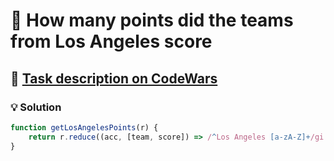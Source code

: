 # 📝 How many points did the teams from Los Angeles score

## 🔗 [Task description on CodeWars](https://www.codewars.com/kata/580559b17ab3396c58000abb)

### 💡 Solution

```javascript
function getLosAngelesPoints(r) {
    return r.reduce((acc, [team, score]) => /^Los Angeles [a-zA-Z]+/gi.test(team) ? acc + +score.replace(/^(\d+)\:\d+/, '$1') : acc, 0);
}
```
